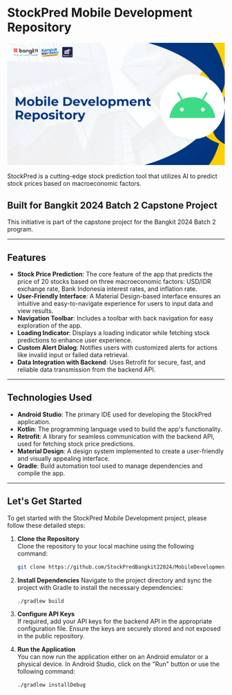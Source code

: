 # StockPred Mobile Development Repository

<img src="https://raw.githubusercontent.com/StockPredBangkit22024/asset/main/MobileDevelopment%20Cover.png" alt="Cloud Computing Cover" width="800">

StockPred is a cutting-edge stock prediction tool that utilizes AI to predict stock prices based on macroeconomic factors.

## Built for Bangkit 2024 Batch 2 Capstone Project
This initiative is part of the capstone project for the Bangkit 2024 Batch 2 program.

---

## Features

- **Stock Price Prediction**: The core feature of the app that predicts the price of 20 stocks based on three macroeconomic factors: USD/IDR exchange rate, Bank Indonesia interest rates, and inflation rate.
- **User-Friendly Interface**: A Material Design-based interface ensures an intuitive and easy-to-navigate experience for users to input data and view results.
- **Navigation Toolbar**: Includes a toolbar with back navigation for easy exploration of the app.
- **Loading Indicator**: Displays a loading indicator while fetching stock predictions to enhance user experience.
- **Custom Alert Dialog**: Notifies users with customized alerts for actions like invalid input or failed data retrieval.
- **Data Integration with Backend**: Uses Retrofit for secure, fast, and reliable data transmission from the backend API.

---

## Technologies Used

- **Android Studio**: The primary IDE used for developing the StockPred application.
- **Kotlin**: The programming language used to build the app's functionality.
- **Retrofit**: A library for seamless communication with the backend API, used for fetching stock price predictions.
- **Material Design**: A design system implemented to create a user-friendly and visually appealing interface.
- **Gradle**: Build automation tool used to manage dependencies and compile the app.

---

## Let's Get Started
To get started with the StockPred Mobile Development project, please follow these detailed steps:

1. **Clone the Repository**  
   Clone the repository to your local machine using the following command:
   ```bash
   git clone https://github.com/StockPredBangkit22024/MobileDevelopment.git
   
2. **Install Dependencies**
   Navigate to the project directory and sync the project with Gradle to install the necessary dependencies:
   ```bash
   ./gradlew build

3. **Configure API Keys**  
   If required, add your API keys for the backend API in the appropriate configuration file. Ensure the keys are securely stored and not exposed in the public repository.

4. **Run the Application**  
   You can now run the application either on an Android emulator or a physical device. In Android Studio, click on the "Run" button or use the following command:
   ```bash
   ./gradlew installDebug

